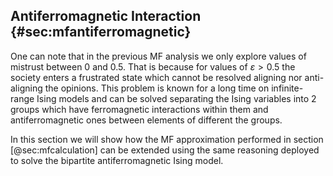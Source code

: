 
## Antiferromagnetic Interaction {#sec:mfantiferromagnetic}

One can note that in the previous MF analysis we only explore values of mistrust between $0$ and $0.5$. That is because for values of $\varepsilon > 0.5$ the society enters a frustrated state which cannot be resolved aligning nor anti-aligning the opinions. This problem is known for a long time on infinite-range Ising models and can be solved separating the Ising variables into 2 groups which have ferromagnetic interactions within them and antiferromagnetic ones between elements of different the groups.

In this section we will show how the MF approximation performed in section [@sec:mfcalculation] can be extended using the same reasoning deployed to solve the bipartite antiferromagnetic Ising model.
